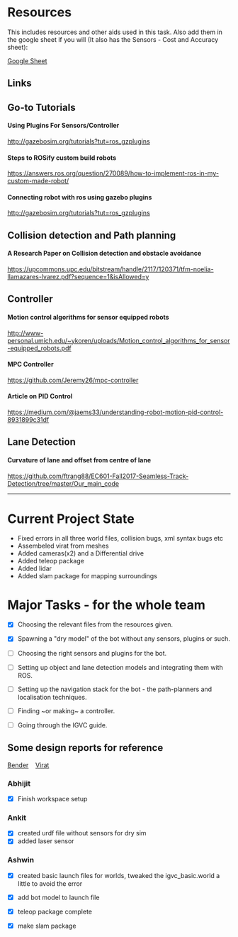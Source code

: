 # Resources
This includes resources and other aids used in this task. 
Also add them in the google sheet if you will (It also has the Sensors - Cost and Accuracy sheet):

[Google Sheet](https://docs.google.com/spreadsheets/d/1677pbPVrC0k_S-_Ag4LNA7e_MAPI6DYkt85SMPdUM4o/edit?usp=sharing)

## Links

Go-to Tutorials
---------------

#### Using Plugins For Sensors/Controller
http://gazebosim.org/tutorials?tut=ros_gzplugins

#### Steps to ROSify custom build robots
https://answers.ros.org/question/270089/how-to-implement-ros-in-my-custom-made-robot/

#### Connecting robot with ros using gazebo plugins
http://gazebosim.org/tutorials?tut=ros_gzplugins

Collision detection and Path planning
-------------------------------------

#### A Research Paper on Collision detection and obstacle avoidance
https://upcommons.upc.edu/bitstream/handle/2117/120371/tfm-noelia-llamazares-lvarez.pdf?sequence=1&isAllowed=y

Controller
----------

#### Motion control algorithms for sensor equipped robots
http://www-personal.umich.edu/~ykoren/uploads/Motion_control_algorithms_for_sensor-equipped_robots.pdf

#### MPC Controller
https://github.com/Jeremy26/mpc-controller

#### Article on PID Control
https://medium.com/@jaems33/understanding-robot-motion-pid-control-8931899c31df

Lane Detection
--------------

#### Curvature of lane and offset from centre of lane
https://github.com/ftrang88/EC601-Fall2017-Seamless-Track-Detection/tree/master/Our_main_code

------
# Current Project State

* Fixed errors in all three world files, collision bugs, xml syntax bugs etc
* Assembeled virat from meshes
* Added cameras(x2) and a Differential drive
* Added teleop package
* Added lidar
* Added slam package for mapping surroundings

# Major Tasks - for the whole team

- [x] Choosing the relevant files from the resources given.
- [x] Spawning a "dry model" of the bot without any sensors, plugins or such.
- [ ] Choosing the right sensors and plugins for the bot.
- [ ] Setting up object and lane detection models and integrating them with ROS.
- [ ] Setting up the navigation stack for the bot - the path-planners and localisation techniques.
- [ ] Finding ~or making~ a controller.  

- [ ] Going through the IGVC guide. 

## Some design reports for reference

[Bender](http://www.igvc.org/design/2019/12.pdf)&nbsp;&nbsp;&nbsp;&nbsp;[Virat](http://www.igvc.org/design/2019/23.pdf)

### Abhijit
- [x] Finish workspace setup

### Ankit
- [x] created urdf file without sensors for dry sim
- [x] added laser sensor
### Ashwin
- [x] created basic launch files for worlds, tweaked the igvc_basic.world a little to avoid the error
- [x] add bot model to launch file
- [x] teleop package complete
- [x] make slam package

